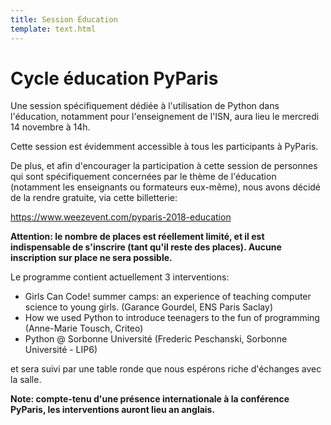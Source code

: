 ```yaml
---
title: Session Éducation
template: text.html
---
```


# Cycle éducation PyParis

Une session spécifiquement dédiée à l'utilisation de Python dans l'éducation, notamment pour l'enseignement de l'ISN, aura lieu le mercredi 14 novembre à 14h.

Cette session est évidemment accessible à tous les participants à PyParis.

De plus, et afin d'encourager la participation à cette session de personnes qui sont spécifiquement concernées par le thème de l'éducation (notamment les enseignants ou formateurs eux-même), nous avons décidé de la rendre gratuite, via cette billetterie:

https://www.weezevent.com/pyparis-2018-education

**Attention: le nombre de places est réellement limité, et il est indispensable de s'inscrire (tant qu'il reste des places). Aucune inscription sur place ne sera possible.**

Le programme contient actuellement 3 interventions:

- Girls Can Code! summer camps: an experience of teaching computer science to young girls. (Garance Gourdel, ENS Paris Saclay)
- How we used Python to introduce teenagers to the fun of programming (Anne-Marie Tousch, Criteo)
- Python @ Sorbonne Université (Frederic Peschanski, Sorbonne Université - LIP6)

et sera suivi par une table ronde que nous espérons riche d'échanges avec la salle.

**Note: compte-tenu d'une présence internationale à la conférence PyParis, les interventions auront lieu an anglais.**
